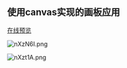 ## 使用canvas实现的画板应用

[在线预览](http://paint.gengwenhao.cn)

![nXzN6I.png](https://s2.ax1x.com/2019/09/20/nXzN6I.png)

![nXzt1A.png](https://s2.ax1x.com/2019/09/20/nXzt1A.png)


